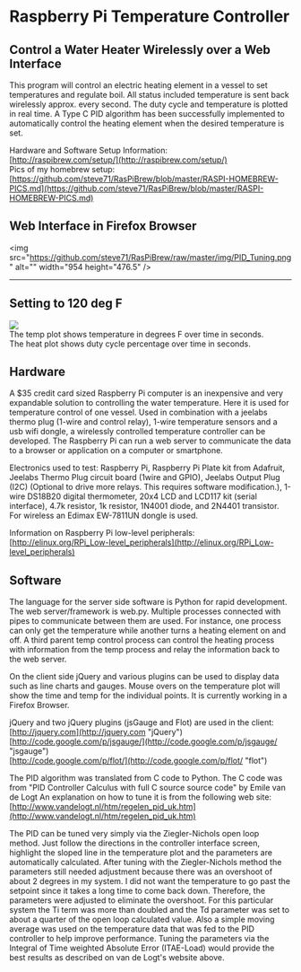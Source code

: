 # Raspberry Pi Temperature Controller

## Control a Water Heater Wirelessly over a Web Interface

This program will control an electric heating element in a vessel to set temperatures and regulate boil.  All status included temperature is sent back wirelessly approx. every second.  The duty cycle and temperature is plotted in real time.  A Type C PID algorithm has been successfully implemented to automatically control the heating element when the desired temperature is set.   

Hardware and Software Setup Information:  
[http://raspibrew.com/setup/](http://raspibrew.com/setup/)  
Pics of my homebrew setup:  
[https://github.com/steve71/RasPiBrew/blob/master/RASPI-HOMEBREW-PICS.md](https://github.com/steve71/RasPiBrew/blob/master/RASPI-HOMEBREW-PICS.md)

## Web Interface in Firefox Browser

<img src="https://github.com/steve71/RasPiBrew/raw/master/img/PID_Tuning.png" alt="" width="954 height="476.5" /> 

----------

## Setting to 120 deg F

![](https://github.com/steve71/RasPiBrew/raw/master/img/PID_Temp_Control.png)  
The temp plot shows temperature in degrees F over time in seconds.  
The heat plot shows duty cycle percentage over time in seconds.

## Hardware

A $35 credit card sized Raspberry Pi computer is an inexpensive and very expandable solution to controlling the water temperature.  Here it is used for temperature control of one vessel.  Used in combination with a jeelabs thermo plug (1-wire and control relay), 1-wire temperature sensors and a usb wifi dongle, a wirelessly controlled temperature controller can be developed.  The Raspberry Pi can run a web server to communicate the data to a browser or application on a computer or smartphone.

Electronics used to test: Raspberry Pi, Raspberry Pi Plate kit from Adafruit, Jeelabs Thermo Plug circuit board (1wire and GPIO), Jeelabs Output Plug (I2C) (Optional to drive more relays. This requires software modification.), 1-wire DS18B20 digital thermometer, 20x4 LCD and LCD117 kit (serial interface), 4.7k resistor, 1k resistor, 1N4001 diode, and 2N4401 transistor.  For wireless an Edimax EW-7811UN dongle is used.

Information on Raspberry Pi low-level peripherals:  
[http://elinux.org/RPi_Low-level_peripherals](http://elinux.org/RPi_Low-level_peripherals)


## Software

The language for the server side software is Python for rapid development.  The web server/framework is web.py.  Multiple processes connected with pipes to communicate between them are used.  For instance, one process can only get the temperature while another turns a heating element on and off.  A third parent temp control process can control the heating process with information from the temp process and relay the information back to the web server.

On the client side jQuery and various plugins can be used to display data such as line charts and gauges. Mouse overs on the temperature plot will show the time and temp for the individual points.  It is currently working in a Firefox Browser.   

jQuery and two jQuery plugins (jsGauge and Flot) are used in the client:  
[http://jquery.com](http://jquery.com "jQuery")  
[http://code.google.com/p/jsgauge/](http://code.google.com/p/jsgauge/ "jsgauge")  
[http://code.google.com/p/flot/](http://code.google.com/p/flot/ "flot")  

The PID algorithm was translated from C code to Python.  The C code was from "PID Controller Calculus with full C source source code" by Emile van de Logt
An explanation on how to tune it is from the following web site:  
[http://www.vandelogt.nl/htm/regelen_pid_uk.htm](http://www.vandelogt.nl/htm/regelen_pid_uk.htm)  

The PID can be tuned very simply via the Ziegler-Nichols open loop method.  Just follow the directions in the controller interface screen, highlight the sloped line in the temperature plot and the parameters are automatically calculated.  After tuning with the Ziegler-Nichols method the parameters still needed adjustment because there was an overshoot of about 2 degrees in my system. I did not want the temperature to go past the setpoint since it takes a long time to come back down. Therefore, the parameters were adjusted to eliminate the overshoot.  For this particular system the Ti term was more than doubled and the Td parameter was set to about a quarter of the open loop calculated value.  Also a simple moving average was used on the temperature data that was fed to the PID controller to help improve performance.  Tuning the parameters via the Integral of Time weighted Absolute Error (ITAE-Load) would provide the best results as described on van de Logt's website above.


